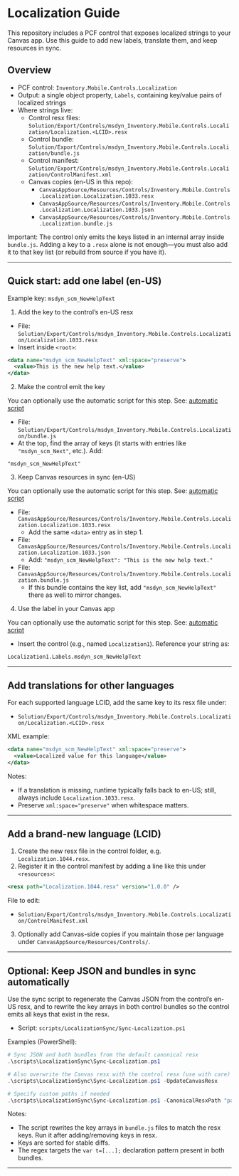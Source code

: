 # Localization Guide

This repository includes a PCF control that exposes localized strings to your Canvas app. Use this guide to add new labels, translate them, and keep resources in sync.

## Overview

- PCF control: `Inventory.Mobile.Controls.Localization`
- Output: a single object property, `Labels`, containing key/value pairs of localized strings
- Where strings live:
  - Control resx files: `Solution/Export/Controls/msdyn_Inventory.Mobile.Controls.Localization/Localization.<LCID>.resx`
  - Control bundle: `Solution/Export/Controls/msdyn_Inventory.Mobile.Controls.Localization/bundle.js`
  - Control manifest: `Solution/Export/Controls/msdyn_Inventory.Mobile.Controls.Localization/ControlManifest.xml`
  - Canvas copies (en-US in this repo):
    - `CanvasAppSource/Resources/Controls/Inventory.Mobile.Controls.Localization.Localization.1033.resx`
    - `CanvasAppSource/Resources/Controls/Inventory.Mobile.Controls.Localization.Localization.1033.json`
    - `CanvasAppSource/Resources/Controls/Inventory.Mobile.Controls.Localization.bundle.js`

Important: The control only emits the keys listed in an internal array inside `bundle.js`. Adding a key to a `.resx` alone is not enough—you must also add it to that key list (or rebuild from source if you have it).

---

## Quick start: add one label (en-US)

Example key: `msdyn_scm_NewHelpText`

1) Add the key to the control’s en-US resx

- File: `Solution/Export/Controls/msdyn_Inventory.Mobile.Controls.Localization/Localization.1033.resx`
- Insert inside `<root>`:

```xml
<data name="msdyn_scm_NewHelpText" xml:space="preserve">
  <value>This is the new help text.</value>
</data>
```

2) Make the control emit the key

You can optionally use the automatic script for this step. See: [automatic script](#optional-keep-json-and-bundles-in-sync-automatically)

- File: `Solution/Export/Controls/msdyn_Inventory.Mobile.Controls.Localization/bundle.js`
- At the top, find the array of keys (it starts with entries like `"msdyn_scm_Next"`, etc.). Add:

```text
"msdyn_scm_NewHelpText"
```

3) Keep Canvas resources in sync (en-US)

You can optionally use the automatic script for this step. See: [automatic script](#optional-keep-json-and-bundles-in-sync-automatically)

- File: `CanvasAppSource/Resources/Controls/Inventory.Mobile.Controls.Localization.Localization.1033.resx`
  - Add the same `<data>` entry as in step 1.
- File: `CanvasAppSource/Resources/Controls/Inventory.Mobile.Controls.Localization.Localization.1033.json`
  - Add: `"msdyn_scm_NewHelpText": "This is the new help text."`
- File: `CanvasAppSource/Resources/Controls/Inventory.Mobile.Controls.Localization.bundle.js`
  - If this bundle contains the key list, add `"msdyn_scm_NewHelpText"` there as well to mirror changes.

4) Use the label in your Canvas app

You can optionally use the automatic script for this step. See: [automatic script](#optional-keep-json-and-bundles-in-sync-automatically)

- Insert the control (e.g., named `Localization1`). Reference your string as:

```powerfx
Localization1.Labels.msdyn_scm_NewHelpText
```

---

## Add translations for other languages

For each supported language LCID, add the same key to its resx file under:

- `Solution/Export/Controls/msdyn_Inventory.Mobile.Controls.Localization/Localization.<LCID>.resx`

XML example:

```xml
<data name="msdyn_scm_NewHelpText" xml:space="preserve">
  <value>Localized value for this language</value>
</data>
```

Notes:
- If a translation is missing, runtime typically falls back to en-US; still, always include `Localization.1033.resx`.
- Preserve `xml:space="preserve"` when whitespace matters.

---

## Add a brand-new language (LCID)

1) Create the new resx file in the control folder, e.g. `Localization.1044.resx`.
2) Register it in the control manifest by adding a line like this under `<resources>`:

```xml
<resx path="Localization.1044.resx" version="1.0.0" />
```

File to edit:

- `Solution/Export/Controls/msdyn_Inventory.Mobile.Controls.Localization/ControlManifest.xml`

3) Optionally add Canvas-side copies if you maintain those per language under `CanvasAppSource/Resources/Controls/`.

---

## Optional: Keep JSON and bundles in sync automatically

Use the sync script to regenerate the Canvas JSON from the control’s en-US resx, and to rewrite the key arrays in both control bundles so the control emits all keys that exist in the resx.

- Script: `scripts/LocalizationSync/Sync-Localization.ps1`

Examples (PowerShell):

```powershell
# Sync JSON and both bundles from the default canonical resx
.\scripts\LocalizationSync\Sync-Localization.ps1

# Also overwrite the Canvas resx with the control resx (use with care)
.\scripts\LocalizationSync\Sync-Localization.ps1 -UpdateCanvasResx

# Specify custom paths if needed
.\scripts\LocalizationSync\Sync-Localization.ps1 -CanonicalResxPath "path\to\Localization.1033.resx"
```

Notes:
- The script rewrites the key arrays in `bundle.js` files to match the resx keys. Run it after adding/removing keys in resx.
- Keys are sorted for stable diffs.
- The regex targets the `var t=[...];` declaration pattern present in both bundles.

---
